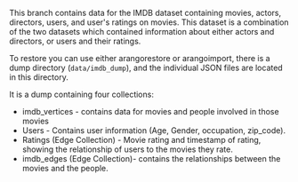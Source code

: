 This branch contains data for the IMDB dataset containing movies, actors, directors, users, and user's ratings on movies.
This dataset is a combination of the two datasets which contained information about either actors and directors,
or users and their ratings.

To restore you can use either arangorestore or arangoimport, there is a dump directory (`data/imdb_dump`), and the individual JSON files are located in this directory.

It is a dump containing four collections:
* imdb_vertices - contains data for movies and people involved in those movies
* Users - Contains user information (Age, Gender, occupation, zip_code).
* Ratings (Edge Collection) - Movie rating and timestamp of rating, showing the relationship of users to the movies they rate.
* imdb_edges (Edge Collection)- contains the relationships between the movies and the people.
